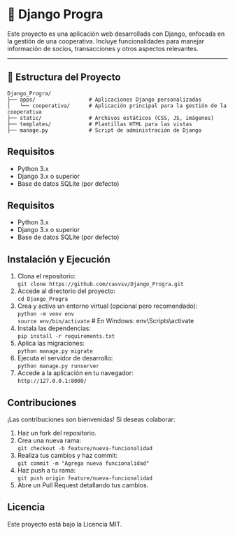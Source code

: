 # 🧾 Django Progra

Este proyecto es una aplicación web desarrollada con Django, enfocada en la gestión de una cooperativa. Incluye funcionalidades para manejar información de socios, transacciones y otros aspectos relevantes.

---

## 📂 Estructura del Proyecto

```plaintext
Django_Progra/
├── apps/                 # Aplicaciones Django personalizadas
│   └── cooperativa/      # Aplicación principal para la gestión de la cooperativa
├── static/               # Archivos estáticos (CSS, JS, imágenes)
├── templates/            # Plantillas HTML para las vistas
├── manage.py             # Script de administración de Django
```

## Requisitos

- Python 3.x  
- Django 3.x o superior  
- Base de datos SQLite (por defecto)

## Requisitos
- Python 3.x  
- Django 3.x o superior  
- Base de datos SQLite (por defecto)

## Instalación y Ejecución
1. Clona el repositorio:  
   `git clone https://github.com/casvsv/Django_Progra.git`
2. Accede al directorio del proyecto:  
   `cd Django_Progra`
3. Crea y activa un entorno virtual (opcional pero recomendado):  
   `python -m venv env`  
   `source env/bin/activate`  # En Windows: env\Scripts\activate
4. Instala las dependencias:  
   `pip install -r requirements.txt`
5. Aplica las migraciones:  
   `python manage.py migrate`
6. Ejecuta el servidor de desarrollo:  
   `python manage.py runserver`
7. Accede a la aplicación en tu navegador:  
   `http://127.0.0.1:8000/`

## Contribuciones
¡Las contribuciones son bienvenidas! Si deseas colaborar:

1. Haz un fork del repositorio.
2. Crea una nueva rama:  
   `git checkout -b feature/nueva-funcionalidad`
3. Realiza tus cambios y haz commit:  
   `git commit -m "Agrega nueva funcionalidad"`
4. Haz push a tu rama:  
   `git push origin feature/nueva-funcionalidad`
5. Abre un Pull Request detallando tus cambios.

## Licencia
Este proyecto está bajo la Licencia MIT. 
